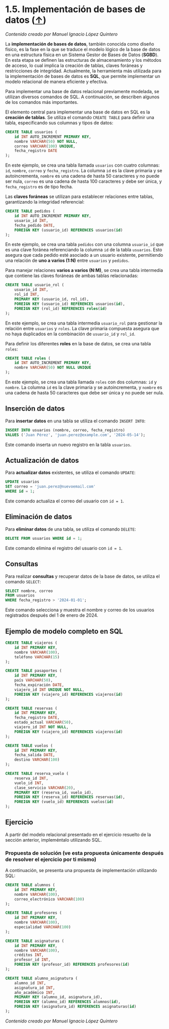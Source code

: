 # 1.5. Implementación de bases de datos ([↑](README.md))

_Contenido creado por Manuel Ignacio López Quintero_

La **implementación de bases de datos**, también conocida como diseño físico, es la fase en la que se traduce el modelo lógico de la base de datos en una estructura física en un Sistema Gestor de Bases de Datos (**SGBD**). En esta etapa se definen las estructuras de almacenamiento y los métodos de acceso, lo cual implica la creación de tablas, claves foráneas y restricciones de integridad. Actualmente, la herramienta más utilizada para la implementación de bases de datos es **SQL**, que permite implementar un modelo relacional de manera eficiente y efectiva.

Para implementar una base de datos relacional previamente modelada, se utilizan diversos comandos de SQL. A continuación, se describen algunos de los comandos más importantes.

El elemento central para implementar una base de datos en SQL es la **creación de tablas**. Se utiliza el comando `CREATE TABLE` para definir una tabla, especificando sus columnas y tipos de datos:

```sql
CREATE TABLE usuarios (
    id INT AUTO_INCREMENT PRIMARY KEY,
    nombre VARCHAR(50) NOT NULL,
    correo VARCHAR(100) UNIQUE,
    fecha_registro DATE
);
````

En este ejemplo, se crea una tabla llamada `usuarios` con cuatro columnas: `id`, `nombre`, `correo` y `fecha_registro`.
La columna `id` es la clave primaria y se autoincrementa, `nombre` es una cadena de hasta 50 caracteres y no puede ser nula, `correo` es una cadena de hasta 100 caracteres y debe ser única, y `fecha_registro` es de tipo fecha.

Las **claves foráneas** se utilizan para establecer relaciones entre tablas, garantizando la integridad referencial:

```sql
CREATE TABLE pedidos (
    id INT AUTO_INCREMENT PRIMARY KEY,
    usuario_id INT,
    fecha_pedido DATE,
    FOREIGN KEY (usuario_id) REFERENCES usuarios(id)
);
```

En este ejemplo, se crea una tabla `pedidos` con una columna `usuario_id` que es una clave foránea referenciando la columna `id` de la tabla `usuarios`.
Esto asegura que cada pedido esté asociado a un usuario existente, permitiendo una relación de **uno a varios (1:N)** entre `usuarios` y `pedidos`.

Para manejar relaciones **varios a varios (N:M)**, se crea una tabla intermedia que contiene las claves foráneas de ambas tablas relacionadas:

```sql
CREATE TABLE usuario_rol (
    usuario_id INT,
    rol_id INT,
    PRIMARY KEY (usuario_id, rol_id),
    FOREIGN KEY (usuario_id) REFERENCES usuarios(id),
    FOREIGN KEY (rol_id) REFERENCES roles(id)
);
```

En este ejemplo, se crea una tabla intermedia `usuario_rol` para gestionar la relación entre `usuarios` y `roles`.
La clave primaria compuesta asegura que no haya duplicados en la combinación de `usuario_id` y `rol_id`.

Para definir los diferentes **roles** en la base de datos, se crea una tabla `roles`:

```sql
CREATE TABLE roles (
    id INT AUTO_INCREMENT PRIMARY KEY,
    nombre VARCHAR(50) NOT NULL UNIQUE
);
```

En este ejemplo, se crea una tabla llamada `roles` con dos columnas: `id` y `nombre`.
La columna `id` es la clave primaria y se autoincrementa, y `nombre` es una cadena de hasta 50 caracteres que debe ser única y no puede ser nula.

## Inserción de datos

Para **insertar datos** en una tabla se utiliza el comando `INSERT INTO`:

```sql
INSERT INTO usuarios (nombre, correo, fecha_registro) 
VALUES ('Juan Pérez', 'juan.perez@example.com', '2024-05-14');
```

Este comando inserta un nuevo registro en la tabla `usuarios`.

## Actualización de datos

Para **actualizar datos** existentes, se utiliza el comando `UPDATE`:

```sql
UPDATE usuarios 
SET correo = 'juan.perez@nuevoemail.com' 
WHERE id = 1;
```

Este comando actualiza el correo del usuario con `id = 1`.

## Eliminación de datos

Para **eliminar datos** de una tabla, se utiliza el comando `DELETE`:

```sql
DELETE FROM usuarios WHERE id = 1;
```

Este comando elimina el registro del usuario con `id = 1`.

## Consultas

Para realizar **consultas** y recuperar datos de la base de datos, se utiliza el comando `SELECT`:

```sql
SELECT nombre, correo 
FROM usuarios 
WHERE fecha_registro > '2024-01-01';
```

Este comando selecciona y muestra el nombre y correo de los usuarios registrados después del 1 de enero de 2024.

## Ejemplo de modelo completo en SQL

```sql
CREATE TABLE viajeros (
    id INT PRIMARY KEY,
    nombre VARCHAR(100),
    teléfono VARCHAR(15)
);

CREATE TABLE pasaportes (
    id INT PRIMARY KEY,
    país VARCHAR(50),
    fecha_expiración DATE,
    viajero_id INT UNIQUE NOT NULL,
    FOREIGN KEY (viajero_id) REFERENCES viajeros(id)
);

CREATE TABLE reservas (
    id INT PRIMARY KEY,
    fecha_registro DATE,
    estado_actual VARCHAR(50),
    viajero_id INT NOT NULL,
    FOREIGN KEY (viajero_id) REFERENCES viajeros(id)
);

CREATE TABLE vuelos (
    id INT PRIMARY KEY,
    fecha_salida DATE,
    destino VARCHAR(100)
);

CREATE TABLE reserva_vuelo (
    reserva_id INT,
    vuelo_id INT,
    clase_servicio VARCHAR(20),
    PRIMARY KEY (reserva_id, vuelo_id),
    FOREIGN KEY (reserva_id) REFERENCES reservas(id),
    FOREIGN KEY (vuelo_id) REFERENCES vuelos(id)
);
```

## Ejercicio

A partir del modelo relacional presentado en el ejercicio resuelto de la sección anterior, impleméntalo utilizando SQL.

### Propuesta de solución (ve esta propuesta únicamente después de resolver el ejercicio por ti mismo)

A continuación, se presenta una propuesta de implementación utilizando SQL:

```sql
CREATE TABLE alumnos (
    id INT PRIMARY KEY,
    nombre VARCHAR(100),
    correo_electrónico VARCHAR(100)
);

CREATE TABLE profesores (
    id INT PRIMARY KEY,
    nombre VARCHAR(100),
    especialidad VARCHAR(100)
);

CREATE TABLE asignaturas (
    id INT PRIMARY KEY,
    nombre VARCHAR(100),
    créditos INT,
    profesor_id INT,
    FOREIGN KEY (profesor_id) REFERENCES profesores(id)
);

CREATE TABLE alumno_asignatura (
    alumno_id INT,
    asignatura_id INT,
    año_académico INT,
    PRIMARY KEY (alumno_id, asignatura_id),
    FOREIGN KEY (alumno_id) REFERENCES alumnos(id),
    FOREIGN KEY (asignatura_id) REFERENCES asignaturas(id)
);
```

_Contenido creado por Manuel Ignacio López Quintero_
